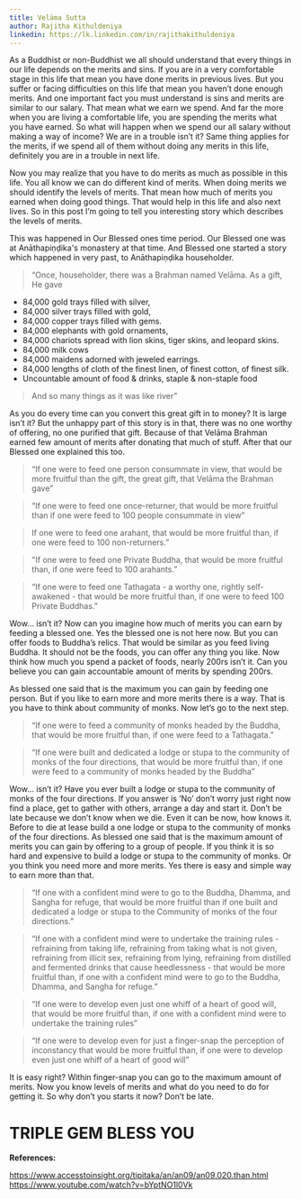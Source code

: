 ```yaml
---
title: Velāma Sutta
author: Rajitha Kithuldeniya  
linkedin: https://lk.linkedin.com/in/rajithakithuldeniya
---
```


As a Buddhist or non-Buddhist we all should understand that every things in our life depends on the merits and sins. If you are in a very comfortable stage in this life that mean you have done merits in previous lives. But you suffer or facing difficulties on this life that mean you haven’t done enough merits. And one important fact you must understand is sins and merits are similar to our salary. That mean what we earn we spend. And far the more when you are living a comfortable life, you are spending the merits what you have earned. So what will happen when we spend our all salary without making a way of income? We are in a trouble isn’t it? Same thing applies for the merits, if we spend all of them without doing any merits in this life, definitely you are in a trouble in next life. 

Now you may realize that you have to do merits as much as possible in this life. You all know we can do different kind of merits. When doing merits we should identify the levels of merits. That mean how much of merits you earned when doing good things. That would help in this life and also next lives. So in this post I’m going to tell you interesting story which describes the levels of merits. 

This was happened in Our Blessed ones time period. Our Blessed one was at Anāthapiṇḍika's monastery at that time. And Blessed one started a story which happened in very past, to Anāthapiṇḍika householder.

>“Once, householder, there was a Brahman named Velāma. As a gift, He gave 
- 84,000 gold trays filled with silver, 
- 84,000 silver trays filled with gold,
- 84,000 copper trays filled with gems. 
- 84,000 elephants with gold ornaments,
- 84,000 chariots spread with lion skins, tiger skins, and leopard skins. 
- 84,000 milk cows 
- 84,000 maidens adorned with jeweled earrings.
- 84,000 lengths of cloth of the finest linen, of finest cotton, of finest silk. 
- Uncountable amount of food & drinks, staple & non-staple food 
>And so many things as it was like river”

As you do every time can you convert this great gift in to money? It is large isn’t it? But the unhappy part of this story is in that, there was no one worthy of offering, no one purified that gift. Because of that Velāma Brahman earned few amount of merits after donating that much of stuff. After that our Blessed one explained this too.
>“If one were to feed one person consummate in view, that would be more fruitful than the gift, the great 
>gift, that Velāma the Brahman gave”

>“If one were to feed one once-returner, that would be more fruitful than if one were feed to 100 people 
>consummate in view”

>If one were to feed one arahant, that would be more fruitful than, if one were feed to 100 non-returners.”

>"If one were to feed one Private Buddha, that would be more fruitful than, if one were feed to 100 
>arahants.”

>“If one were to feed one Tathagata - a worthy one, rightly self-awakened - that would be more fruitful 
>than, if one were to feed 100 Private Buddhas.”

Wow… isn’t it? Now can you imagine how much of merits you can earn by feeding a blessed one. Yes the blessed one is not here now. But you can offer foods to Buddha’s relics. That would be similar as you feed living Buddha. It should not be the foods, you can offer any thing you like. Now think how much you spend a packet of foods, nearly 200rs isn’t it. Can you believe you can gain accountable amount of merits by spending 200rs. 

As blessed one said that is the maximum you can gain by feeding one person. But if you like to earn more and more merits there is a way. That is you have to think about community of monks. Now let’s go to the next step.

>“If one were to feed a community of monks headed by the Buddha, that would be more fruitful than, if one 
>were feed to a Tathagata.”

>“If one were built and dedicated a lodge or stupa to the community of monks of the four directions, that
>would be more fruitful than, if one were feed to a community of monks headed by the Buddha”

Wow… isn’t it? Have you ever built a lodge or stupa to the community of monks of the four directions. If you answer is ‘No’ don’t worry just right now find a place, get to gather with others, arrange a day and start it. Don’t be late because we don’t know when we die. Even it can be now, how knows it. Before to die at lease build a one lodge or stupa to the community of monks of the four directions. As blessed one said that is the maximum amount of merits you can gain by offering to a group of people. 
If you think it is so hard and expensive to build a lodge or stupa to the community of monks. Or you think you need more and more merits. Yes there is easy and simple way to earn more than that. 

>“If one with a confident mind were to go to the Buddha, Dhamma, and Sangha for refuge, that would be more
>fruitful than if one built and dedicated a lodge or stupa to the Community of monks of the four 
>directions.”

>“If one with a confident mind were to undertake the training rules - refraining from taking life,
>refraining from taking what is not given, refraining from illicit sex, refraining from lying, refraining 
>from distilled and fermented drinks that cause heedlessness - that would be more fruitful than, if one 
>with a confident mind were to go to the Buddha, Dhamma, and Sangha for refuge.”

>“If one were to develop even just one whiff of a heart of good will, that would be more fruitful than, if 
>one with a confident mind were to undertake the training rules”

>“If one were to develop even for just a finger-snap the perception of inconstancy that would be more 
>fruitful than, if one were to develop even just one whiff of a heart of good will”

It is easy right? Within finger-snap you can go to the maximum amount of merits. Now you know levels of merits and what do you need to do for getting it. So why don’t you starts it now? Don’t be late. 

# TRIPLE GEM BLESS YOU

**References:**

https://www.accesstoinsight.org/tipitaka/an/an09/an09.020.than.html
https://www.youtube.com/watch?v=bYptNO1l0Vk

[//]: #  
  
